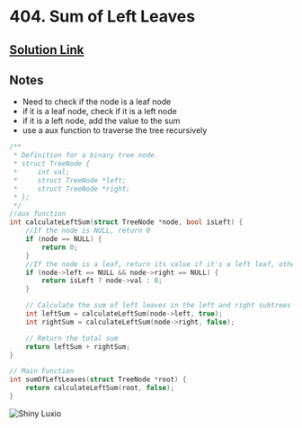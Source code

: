 # 404. Sum of Left Leaves

## [Solution Link](https://leetcode.com/submissions/detail/1452809053/)

## Notes

- Need to check if the node is a leaf node
- if it is a leaf node, check if it is a left node
- if it is a left node, add the value to the sum
- use a aux function to traverse the tree recursively

```c
/**
 * Definition for a binary tree node.
 * struct TreeNode {
 *     int val;
 *     struct TreeNode *left;
 *     struct TreeNode *right;
 * };
 */
//aux function
int calculateLeftSum(struct TreeNode *node, bool isLeft) {
    //If the node is NULL, return 0
    if (node == NULL) {
        return 0;
    }
    //If the node is a leaf, return its value if it's a left leaf, otherwise 0
    if (node->left == NULL && node->right == NULL) {
        return isLeft ? node->val : 0;
    }

    // Calculate the sum of left leaves in the left and right subtrees
    int leftSum = calculateLeftSum(node->left, true);
    int rightSum = calculateLeftSum(node->right, false);

    // Return the total sum
    return leftSum + rightSum;
}

// Main Function
int sumOfLeftLeaves(struct TreeNode *root) {
    return calculateLeftSum(root, false);
}
```

![Shiny Luxio](https://projectpokemon.org/images/shiny-sprite/luxio.gif)
